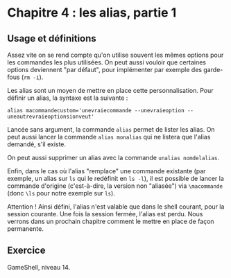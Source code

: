 # Chapitre 4 : les alias, partie 1

## Usage et définitions

Assez vite on se rend compte qu'on utilise souvent les mêmes options pour les
commandes les plus utilisées. On peut aussi vouloir que certaines options
deviennent "par défaut", pour implémenter par exemple des garde-fous (`rm -i`).

Les alias sont un moyen de mettre en place cette personnalisation. Pour définir
un alias, la syntaxe est la suivante :

```
alias macommandecustom='unevraiecommande --unevraieoption --uneautrevraieoptionsionveut'
```

Lancée sans argument, la commande `alias` permet de lister les alias. On peut
aussi lancer la commande `alias monalias` qui ne listera que l'alias demandé,
s'il existe.

On peut aussi supprimer un alias avec la commande `unalias nomdelalias`.

Enfin, dans le cas où l'alias "remplace" une commande existante (par exemple,
un alias sur `ls` qui le redéfinit en `ls -l`), il est possible de lancer la
commande d'origine (c'est-à-dire, la version non "aliasée") via `\macommande`
(donc `\ls` pour notre exemple sur `ls`).

Attention ! Ainsi défini, l'alias n'est valable que dans le shell courant, pour
la session courante. Une fois la session fermée, l'alias est perdu. Nous
verrons dans un  prochain chapitre comment le mettre  en place de façon
permanente.

## Exercice

GameShell, niveau 14.
